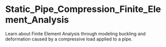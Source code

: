 # Static_Pipe_Compression_Finite_Element_Analysis
Learn about Finite Element Analysis through modeling buckling and deformation caused by a compressive load applied to a pipe.
